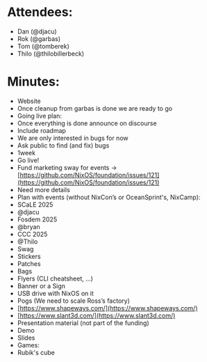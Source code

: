 # Attendees:
- Dan (@djacu)
- Rok (@garbas)
- Tom (@tomberek)
- Thilo (@thilobillerbeck)
# Minutes:
- Website
- Once cleanup from garbas is done we are ready to go
- Going live plan:
- Once everything is done announce on discourse
- Include roadmap
- We are only interested in bugs for now
- Ask public to find (and fix) bugs
- 1week
- Go live\!
- Fund marketing sway for events \-\> [https://github.com/NixOS/foundation/issues/121](https://github.com/NixOS/foundation/issues/121)
- Need more details
- Plan with events (without NixCon’s or OceanSprint's, NixCamp):
- SCaLE 2025
- @djacu
- Fosdem 2025
- @bryan
- CCC 2025
- @Thilo
- Swag
- Stickers
- Patches
- Bags
- Flyers (CLI cheatsheet, …)
- Banner or a Sign
- USB drive with NixOS on it
- Pogs (We need to scale Ross’s factory)
- [https://www.shapeways.com/](https://www.shapeways.com/)
- [https://www.slant3d.com/](https://www.slant3d.com/)
- Presentation material (not part of the funding)
- Demo
- Slides
- Games:
- Rubik's cube
